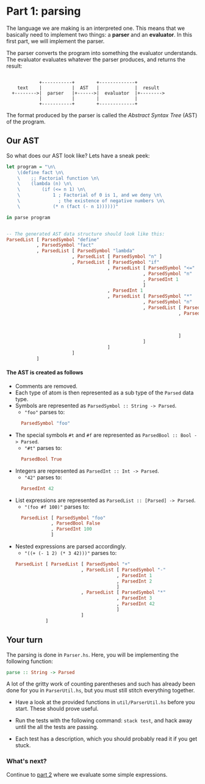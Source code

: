 # Part 1: parsing

The language we are making is an interpreted one. This means that we basically need to implement two things: a **parser** and an **evaluator**. In this first part, we will implement the parser.

The parser converts the program into something the evaluator understands. The evaluator evaluates whatever the parser produces, and returns the result:

```

            +-----------+        +-------------+
    text    |           |  AST   |             |  result
  +-------->|  parser   |+------>|  evaluator  |+-------->
            |           |        |             |
            +-----------+        +-------------+
```

The format produced by the parser is called the *Abstract Syntax Tree* (AST) of the program.

## Our AST

So what does our AST look like? Lets have a sneak peek:

```haskell
let program = "\n\
    \(define fact \n\
    \    ;; Factorial function \n\
    \    (lambda (n) \n\
    \        (if (<= n 1) \n\
    \            1 ; Factorial of 0 is 1, and we deny \n\
    \              ; the existence of negative numbers \n\
    \            (* n (fact (- n 1))))))"

in parse program


-- The generated AST data structure should look like this:
ParsedList [ ParsedSymbol "define"
           , ParsedSymbol "fact"
           , ParsedList [ ParsedSymbol "lambda"
                        , ParsedList [ ParsedSymbol "n" ]
                        , ParsedList [ ParsedSymbol "if"
                                     , ParsedList [ ParsedSymbol "<="
                                                  , ParsedSymbol "n"
                                                  , ParsedInt 1
                                                  ]
                                     , ParsedInt 1
                                     , ParsedList [ ParsedSymbol "*"
                                                  , ParsedSymbol "n"
                                                  , ParsedList [ ParsedSymbol "fact"
                                                               , ParsedList [ ParsedSymbol "-"
                                                                            , ParsedSymbol "n"
                                                                            , ParsedInt 1
                                                                            ]
                                                               ]
                                                  ]
                                     ]
                        ]
           ]
```

#### The AST is created as follows

- Comments are removed.
- Each type of atom is then represented as a sub type of the `Parsed` data type.
- Symbols are represented as `ParsedSymbol :: String -> Parsed`.
    + `"foo"` parses to:
    ```haskell
      ParsedSymbol "foo"
    ```
- The special symbols `#t` and `#f` are represented as `ParsedBool :: Bool -> Parsed`.
    + `"#t"` parses to:
    ```haskell
      ParsedBool True
    ```
- Integers are represented as `ParsedInt :: Int -> Parsed`.
    + `"42"` parses to:
    ```haskell
      ParsedInt 42
    ```
- List expressions are represented as `ParsedList :: [Parsed] -> Parsed`.
    + `"(foo #f 100)"` parses to:
    ```haskell
      ParsedList [ ParsedSymbol "foo"
                 , ParsedBool False
                 , ParsedInt 100
                 ]
    ```
- Nested expressions are parsed accordingly.
    + `"((+ (- 1 2) (* 3 42)))"` parses to:
    ```haskell
    ParsedList [ ParsedList [ ParsedSymbol "+"
                            , ParsedList [ ParsedSymbol "-"
                                         , ParsedInt 1
                                         , ParsedInt 2
                                         ]
                            , ParsedList [ ParsedSymbol "*"
                                         , ParsedInt 3
                                         , ParsedInt 42
                                         ]
                            ]
               ]
    ```


## Your turn

The parsing is done in `Parser.hs`. Here, you will be implementing the following function:
```haskell
parse :: String -> Parsed
```
A lot of the gritty work of counting parentheses and such has already been done for you in `ParserUtil.hs`, but you must still stitch everything together.

- Have a look at the provided functions in `util/ParserUtil.hs` before you start. These should prove useful.

- Run the tests with the following command: `stack test`, and hack away until the all the tests are passing.

- Each test has a description, which you should probably read it if you get stuck.

### What's next?

Continue to [part 2](part_2.md) where we evaluate some simple expressions.
